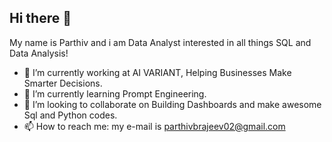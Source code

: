 ## Hi there 👋

My name is Parthiv and i am  Data Analyst interested in all things SQL and Data Analysis!

- 🔭 I’m currently working at AI VARIANT, Helping Businesses Make Smarter Decisions. 
- 🌱 I’m currently learning Prompt Engineering.
- 👯 I’m looking to collaborate on Building Dashboards and make awesome Sql and Python codes.
- 📫 How to reach me: my e-mail is parthivbrajeev02@gmail.com
<!--
**ParthivBRajeev/ParthivBRajeev** is a ✨ _special_ ✨ repository because its `README.md` (this file) appears on your GitHub profile.

Here are some ideas to get you started:


- 🤔 I’m looking for help with ...
- 💬 Ask me about ...
- 😄 Pronouns: ...
- ⚡ Fun fact: ...
-->
